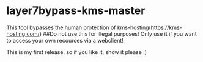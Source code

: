 # layer7bypass-kms-master
This tool bypasses the human protection of kms-hosting(https://kms-hosting.com/)
##Do not use this for illegal purposes! Only use it if you want to access your own recources via a webclient!


This is my first release, so if you like it, show it please :)
